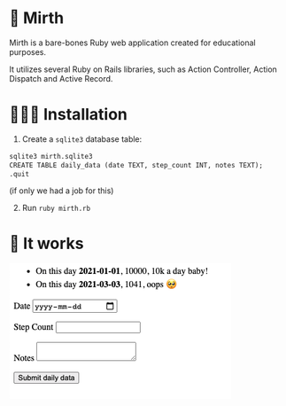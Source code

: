 # 🌸 Mirth

Mirth is a bare-bones Ruby web application created for educational purposes. 

It utilizes several Ruby on Rails libraries, such as Action Controller, Action Dispatch and Active Record. 

# 👩🏻‍💻 Installation

1. Create a `sqlite3` database table:

```
sqlite3 mirth.sqlite3
CREATE TABLE daily_data (date TEXT, step_count INT, notes TEXT);
.quit
```

(if only we had a job for this)

2. Run `ruby mirth.rb` 

# 👀 It works

![mirth.png](mirth_preview.png "A picture of mirth")
